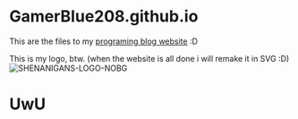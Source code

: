# GamerBlue208.github.io

This are the files to my [programing blog website](https://gamerblue208.github.io/) :D


This is my logo, btw. (when the website is all done i will remake it in SVG :D)
![SHENANIGANS-LOGO-NOBG](https://gamerblue208.github.io/resources/images/shenanigans-logo.png)

# UwU
